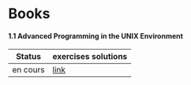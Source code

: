 # Books
#### 1.1 Advanced Programming in the UNIX Environment

| Status |  exercises solutions |
| ---------- | ----------------- |
| en cours        |  [link]()    |
